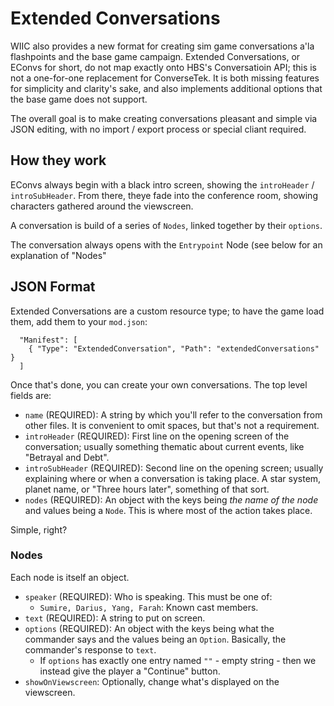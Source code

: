 # Extended Conversations
WIIC also provides a new format for creating sim game conversations a'la flashpoints and the base game campaign. Extended Conversations, or EConvs for short, do not map exactly onto HBS's Conversatioin API; this is not a one-for-one replacement for ConverseTek. It is both missing features for simplicity and clarity's sake, and also implements additional options that the base game does not support.

The overall goal is to make creating conversations pleasant and simple via JSON editing, with no import / export process or special cliant required.

## How they work

EConvs always begin with a black intro screen, showing the `introHeader` / `introSubHeader`. From there, theye fade into the conference room, showing characters gathered around the viewscreen.

A conversation is build of a series of `Nodes`, linked together by their `options`.

The conversation always opens with the `Entrypoint` Node (see below for an explanation of "Nodes"

## JSON Format
Extended Conversations are a custom resource type; to have the game load them, add them to your `mod.json`:

```
  "Manifest": [
    { "Type": "ExtendedConversation", "Path": "extendedConversations" }
  ]
```

Once that's done, you can create your own conversations. The top level fields are:

- `name` (REQUIRED): A string by which you'll refer to the conversation from other files. It is convenient to omit spaces, but that's not a requirement.
- `introHeader` (REQUIRED): First line on the opening screen of the conversation; usually something thematic about current events, like "Betrayal and Debt".
- `introSubHeader` (REQUIRED): Second line on the opening screen; usually explaining where or when a conversation is taking place. A star system, planet name, or "Three hours later", something of that sort.
- `nodes` (REQUIRED): An object with the keys being *the name of the node* and values being a `Node`. This is where most of the action takes place.

Simple, right?

### Nodes

Each node is itself an object.

- `speaker` (REQUIRED): Who is speaking. This must be one of:
  - `Sumire, Darius, Yang, Farah`: Known cast members.
- `text` (REQUIRED): A string to put on screen.
- `options` (REQUIRED): An object with the keys being what the commander says and the values being an `Option`. Basically, the commander's response to `text`.
  - If `options` has exactly one entry named `""` - empty string - then we instead give the player a "Continue" button.
- `showOnViewscreen`: Optionally, change what's displayed on the viewscreen.
